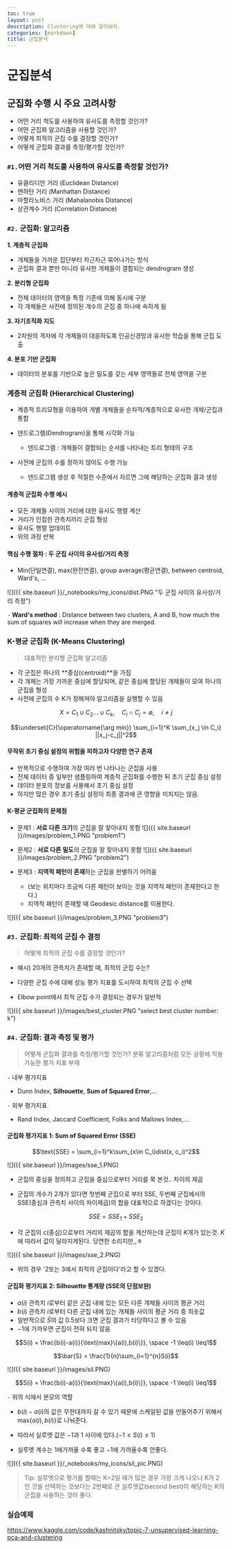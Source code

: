 ```yaml
---
toc: true
layout: post
description: Clustering에 대해 알아보자.
categories: [markdown]
title: 군집분석
---
```

# 군집분석


## 군집화 수행 시 주요 고려사항
- 어떤 거리 척도를 사용하여 유사도를 측정할 것인가?
- 어떤 군집화 알고리즘을 사용할 것인가?
- 어떻게 최적의 군집 수를 결정할 것인가?
- 어떻게 군집화 결과를 측정/평가할 것인가?

### `#1.`어떤 거리 척도를 사용하여 유사도를 측정할 것인가?

- 유클리디안 거리 (Euclidean Distance)
- 맨하탄 거리 (Manhattan Distance)
- 마할라노비스 거리 (Mahalanobis Distance)
- 상관계수 거리 (Correlation Distance)

### `#2.` 군집화: 알고리즘

**1. 계층적 군집화**
- 개체들을 가까운 집단부터 차근차근 묶어나가는 방식
- 군집화 결과 뿐만 아니라 유사한 개체들이 결합되는 dendrogram 생성

**2. 분리형 군집화**
- 전체 데이터의 영역을 특정 기준에 의해 동시에 구분
- 각 개체들은 사전에 정의된 개수의 군집 중 하나에 속하게 됨

**3. 자기조직화 지도**
- 2차원의 격자에 각 개체들이 대응하도록 인공신경망과 유사한 학습을 통해 군집 도출

**4. 분포 기반 군집화**
- 데이터의 분포를 기반으로 높은 밀도를 갖는 세부 영역들로 전체 영역을 구분

### 계층적 군집화 (Hierarchical Clustering)
- 계층적 트리모형을 이용하여 개별 개체들을 순차적/계층적으로 유사한 개체/군집과 통합
- 덴드로그램(Dendrogram)을 통해 시각화 가능
    - 덴드로그램 : 개체들이 결합되는 순서를 나타내는 트리 형태의 구조

- 사전에 군집의 수를 정하지 않아도 수행 가능
    - 덴드로그램 생성 후 적절한 수준에서 자르면 그에 해당하는 군집화 결과 생성

#### 계층적 군집화 수행 예시
- 모든 개체들 사이의 거리에 대한 유사도 행렬 계산
- 거리가 인접한 관측치끼리 군집 형성
- 유사도 행렬 업데이트
- 위의 과정 반복

#### 핵심 수행 절차 : 두 군집 사이의 유사성/거리 측정

- Min(단일연결), max(완전연결), group average(평균연결), between centroid, Ward's, ...

![]({{ site.baseurl }}/_notebooks/my_icons/dist.PNG "두 군집 사이의 유사성/거리 측정") 

`-` **Ward's method** : Distance between two clusters, A and B, how much the sum of squares will increase when they are merged.

### K-평균 군집화 (K-Means Clustering)
>대표적인 분리형 군집화 알고리즘


- 각 군집은 하나의 **중심(centroid)**을 가짐
- 각 개체는 가장 가까운 중심에 할당되며, 같은 중심에 할당된 개체들이 모여 하나의 군집을 형성
- 사전에 군집의 수 K가 정해져야 알고리즘을 실행할 수 있음



$$X = C_1 \cup C_2 \dots \cup C_k, \quad  C_i \cap C_j=\emptyset, \quad i \neq j$$

$$\underset{C}{\operatorname{\arg min}} \sum_{i=1}^K \sum_{x_j \in C_i} ||x_j-c_j||^2$$

#### 무작위 초기 중심 설정의 위험을 피하고자 다양한 연구 존재
- 반복적으로 수행하여 가장 여러 번 나타나는 군집을 사용
- 전체 데이터 중 일부만 샘플링하여 계층적 군집화를 수행한 뒤 초기 군집 중심 설정
- 데이터 분포의 정보를 사용해서 초기 중심 설정
- 하지만 많은 경우 초기 중심 설정이 최종 결과에 큰 영향을 미치지는 않음.

#### K-평균 군집화의 문제점
- 문제1 : **서로 다른 크기**의 군집을 잘 찾아내지 못함
![]({{ site.baseurl }}/images/problem_1.PNG "problem1") 

- 문제2 : **서로 다른 밀도**의 군집을 잘 찾아내지 못함
![]({{ site.baseurl }}/images/problem_2.PNG "problem2") 

- 문제3 : **지역적 패턴이 존재**하는 군집을 판별하기 어려움
    - (보는 위치마다 조금씩 다른 패턴이 보이는 것을 지역적 패턴이 존재한다고 한다.)
    - 지역적 패턴이 존재할 때 Geodesic distance를 이용한다.
    
![]({{ site.baseurl }}/images/problem_3.PNG "problem3") 

### `#3.` 군집화: 최적의 군집 수 결정
> 어떻게 최적의 군집 수를 결정할 것인가?

- 예시) 20개의 관측치가 존재할 때, 최적의 군집 수는?

- 다양한 군집 수에 대해 성능 평가 지표를 도시하여 최적의 군집 수 선택
- Elbow point에서 최적 군집 수가 결정되는 경우가 일반적

![]({{ site.baseurl }}/images/best_cluster.PNG "select best cluster number: k") 

### `#4.` 군집화: 결과 측정 및 평가
> 어떻게 군집화 결과를 측정/평가할 것인가?
> 분류 알고리즘처럼 모든 상황에 적용가능한 평가 지표 부재

`-` 내부 평가지표
- Dunn Index, **Silhouette**, **Sum of Squared Error**,...

`-` 외부 평가지표
- Rand Index, Jaccard Coefficient, Folks and Mallows Index,...


#### 군집화 평가지표 1: Sum of Squared Error (SSE)
$$\text{SSE} = \sum_{i=1}^k\sum_{x\in C_i}dist(x, c_i)^2$$

![]({{ site.baseurl }}/images/sse_1.PNG)

- 군집의 중심을 정의하고 군집을 중심으로부터 거리를 쭉 본것.. 차이의 제곱


- 군집의 개수가 2개가 있다면 첫번째 군집으로 부터 SSE, 두번째 군집에서의 SSE(중심과 관측치 사이의 차이제곱)의 합을 대표적으로 하겠다는 것이다.

$$ SSE = SSE_1 + SSE_2 $$


- 각 군집의 c(중심)으로부터 거리의 제곱의 합을 계산하는데 군집이 $K$개가 있는것. $K$에 따라서 값이 달라지게된다. 당연한 소리지만,,ㅎ

![]({{ site.baseurl }}/images/sse_2.PNG)


- 위의 경우 '2또는 3에서 최적의 군집이다'라고 할 수 있겠다.

#### 군집화 평가지표 2: Silhouette 통계량 (SSE의 단점보완)

- $a(i)$ 관측치 $i$로부터 같은 군집 내에 있는 모든 다른 개체들 사이의 평균 거리
- $b(i)$ 관측치 $i$로부터 다른 군집 내에 있는 개체들 사이의 평균 거리 중 최솟값
- 일반적으로 $\bar{S}$의 값 $0.5$보다 크면 군집 결과가 타당하다고 볼 수 있음
- $-1$에 가까우면 군집이 전혀 되지 않음


$$S(i) = \frac{b(i)-a(i)}{\text{max}\{a(i),b(i)\}}, \space -1 \leq(i) \leq1$$

$$\bar{S} = \frac{1}{n}\sum_{i=1}^{n}S(i)$$


![]({{ site.baseurl }}/images/sil.PNG)



$$S(i) = \frac{b(i)-a(i)}{\text{max}\{a(i),b(i)\}}, \space -1 \leq(i) \leq1$$




`-` 위의 식에서 분모의 역할

- $b(i)-a(i)$의 값은 무한대까지 갈 수 있기 때문에 스케일된 값을 만들어주기 위해서 $\text{max}\{a(i),b(i)\}$로 나눠준다.

- 따라서 실루엣 값은 $-1$과 $1$ 사이에 있다.($-1\leq S(i) \leq 1$)

- 실루엣 계수는 $1$에가까울 수록 좋고 $-1$에 가까울수록 안좋다.

![]({{ site.baseurl }}/_notebooks/my_icons/sil_pic.PNG)


> Tip: 실루엣으로 평가를 할때는 K=2일 때가 많은 경우 가장 크게 나오니 K가 2인 것을 선택하는 것보다는 2번째로 큰 실루엣값(second best)이 해당하는 K의 군집을 사용하는 것이 좋다.

### 실습예제
https://www.kaggle.com/code/kashnitsky/topic-7-unsupervised-learning-pca-and-clustering
